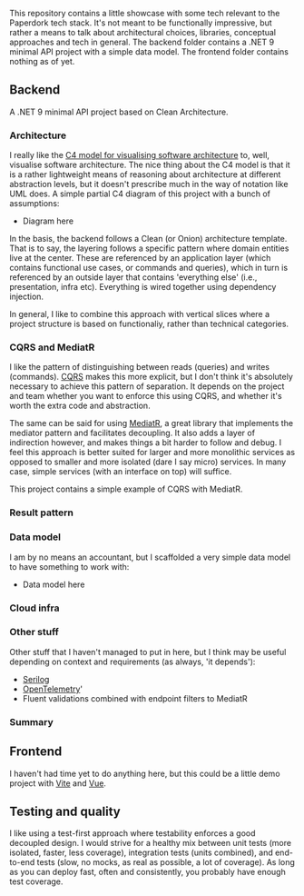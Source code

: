 This repository contains a little showcase with some tech relevant to the Paperdork tech stack. It's not meant to be functionally impressive, but rather a means to talk about architectural choices, libraries, conceptual approaches and tech in general. The backend folder contains a .NET 9 minimal API project with a simple data model. The frontend folder contains nothing as of yet.

## Backend

A .NET 9 minimal API project based on Clean Architecture.

### Architecture
I really like the [C4 model for visualising software architecture](https://c4model.com/) to, well, visualise software architecture. The nice thing about the C4 model is that it is a rather lightweight means of reasoning about architecture at different abstraction levels, but it doesn't prescribe much in the way of notation like UML does. A simple partial C4 diagram of this project with a bunch of assumptions:

* Diagram here

In the basis, the backend follows a Clean (or Onion) architecture template. That is to say, the layering follows a specific pattern where domain entities live at the center. These are referenced by an application layer (which contains functional use cases, or commands and queries), which in turn is referenced by an outside layer that contains 'everything else' (i.e., presentation, infra etc). Everything is wired together using dependency injection.

In general, I like to combine this approach with vertical slices where a project structure is based on functionaliy, rather than technical categories.

### CQRS and MediatR

I like the pattern of distinguishing between reads (queries) and writes (commands). [CQRS](https://martinfowler.com/bliki/CQRS.html) makes this more explicit, but I don't think it's absolutely necessary to achieve this pattern of separation. It depends on the project and team whether you want to enforce this using CQRS, and whether it's worth the extra code and abstraction. 

The same can be said for using [MediatR](https://github.com/jbogard/MediatR), a great library that implements the mediator pattern and facilitates decoupling. It also adds a layer of indirection however, and makes things a bit harder to follow and debug. I feel this approach is better suited for larger and more monolithic services as opposed to smaller and more isolated (dare I say micro) services. In many case, simple services (with an interface on top) will suffice.

This project contains a simple example of CQRS with MediatR.

### Result pattern

### Data model

I am by no means an accountant, but I scaffolded a very simple data model to have something to work with:

* Data model here


### Cloud infra

### Other stuff

Other stuff that I haven't managed to put in here, but I think may be useful depending on context and requirements (as always, 'it depends'):

* [Serilog](https://serilog.net/)
* [OpenTelemetry](https://opentelemetry.io/)'
* Fluent validations combined with endpoint filters to MediatR

### Summary

## Frontend

I haven't had time yet to do anything here, but this could be a little demo project with [Vite](https://vite.dev/guide/) and [Vue](https://vuejs.org/).


## Testing and quality

I like using a test-first approach where testability enforces a good decoupled design. I would strive for a healthy mix between unit tests (more isolated, faster, less coverage), integration tests (units combined), and end-to-end tests (slow, no mocks, as real as possible, a lot of coverage). As long as you can deploy fast, often and consistently, you probably have enough test coverage.

